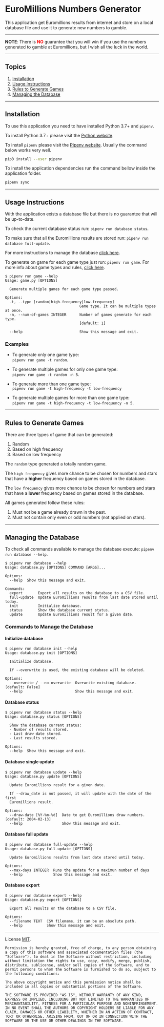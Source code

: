 # EuroMillions Numbers Generator

This application get Euromillions results from internet and store on a local database file and use it to generate new numbers to gamble.

---

**NOTE**: There is <span style="color:red">**NO**</span> guarantee that you will win if you use the numbers generated to gamble at Euromillions, but I wish all the luck in the world.

---

## Topics

1. [Installation](#installation)
1. [Usage Instructions](#usage-instructions)
1. [Rules to Generate Games](#rules-to-generate-games)
1. [Managing the Database](#managing-the-database)

---

## Installation

To use this application you need to have installed Python 3.7+ and `pipenv`.

To install Python 3.7+ please visit the [Python website](https://www.python.org/).

To install `pipenv` please visit the [Pipenv website](https://pipenv-fork.readthedocs.io/en/latest/install.html#installing-pipenv). Usually the command below works very well.

```bash
pip3 install --user pipenv
```

To install the application dependencies run the command bellow inside the application folder.

```bash
pipenv sync
```

---

## Usage Instructions

With the application exists a database file but there is no guarantee that will be up-to-date.

To check the current database status run: `pipenv run database status`.

To make sure that all the Euromillions results are stored run: `pipenv run database full-update`.

For more instructions to manage the database [click here](#managing-the-database).

To generate on game for each game type just run: `pipenv run game`. For more info about game types and rules, [click here](#rules-to-generate-games).

```text
$ pipenv run game --help
Usage: game.py [OPTIONS]

  Generate multiple games for each game type passed.

Options:
  -t, --type [random|high-frequency|low-frequency]
                                  Game type. It can be multiple types at once.
  -n, --num-of-games INTEGER      Number of games generate for each type.
                                  [default: 1]

  --help                          Show this message and exit.
```

### Examples

- To generate only one game type:<br>
  `pipenv run game -t random`.

- To generate multiple games for only one game type:<br>
  `pipenv run game -t random -n 5`.

- To generate more than one game type:<br>
  `pipenv run game -t high-frequency -t low-frequency`

- To generate multiple games for more than one game type:<br>
  `pipenv run game -t high-frequency -t low-frequency -n 5`.

---

## Rules to Generate Games

There are three types of game that can be generated:

1. Random
1. Based on high frequency
1. Based on low frequency

The `random` type generated a totally random game.

The `high frequency` gives more chance to be chosen for numbers and stars that have a **higher** frequency based on games stored in the database.

The `low frequency` gives more chance to be chosen for numbers and stars that have a **lower** frequency based on games stored in the database.

All games generated follow these rules:

1. Must not be a game already drawn in the past.
1. Must not contain only even or odd numbers (not applied on stars).

---

## Managing the Database

To check all commands available to manage the database execute: `pipenv run database --help`.

```text
$ pipenv run database --help
Usage: database.py [OPTIONS] COMMAND [ARGS]...

Options:
  --help  Show this message and exit.

Commands:
  export       Export all results on the database to a CSV file.
  full-update  Update Euromillions results from last date stored until today.
  init         Initialize database.
  status       Show the database current status.
  update       Update Euromillions result for a given date.
```

### Commands to Manage the Database

#### Initialize database

```text
$ pipenv run database init --help
Usage: database.py init [OPTIONS]

  Initialize database.

  If --overwrite is used, the existing database will be deleted.

Options:
  --overwrite / --no-overwrite  Overwrite existing database.  [default: False]
  --help                        Show this message and exit.
```

#### Database status

```text
$ pipenv run database status --help
Usage: database.py status [OPTIONS]

  Show the database current status:
  - Number of results stored.
  - Last draw date stored.
  - Last results stored.

Options:
  --help  Show this message and exit.
```

#### Database single update

```text
$ pipenv run database update --help
Usage: database.py update [OPTIONS]

  Update Euromillions result for a given date.

  If --draw_date is not passed, it will update with the date of the first
  Euromillions result.

Options:
  --draw-date [%Y-%m-%d]  Date to get Euromillions draw numbers.  [default: 2004-02-13]
  --help                  Show this message and exit.
```

#### Database full update

```text
$ pipenv run database full-update --help
Usage: database.py full-update [OPTIONS]

  Update Euromillions results from last date stored until today.

Options:
  --max-days INTEGER  Runs the update for a maximun number of days
  --help              Show this message and exit.
```

#### Database export

```text
$ pipenv run database export --help
Usage: database.py export [OPTIONS]

  Export all results on the database to a CSV file.

Options:
  --filename TEXT  CSV filename, it can be an absolute path.
  --help           Show this message and exit.
```

---

License [MIT](https://opensource.org/licenses/MIT).

```text
Permission is hereby granted, free of charge, to any person obtaining a copy of this software and associated documentation files (the "Software"), to deal in the Software without restriction, including without limitation the rights to use, copy, modify, merge, publish, distribute, sublicense, and/or sell copies of the Software, and to permit persons to whom the Software is furnished to do so, subject to the following conditions:

The above copyright notice and this permission notice shall be included in all copies or substantial portions of the Software.

THE SOFTWARE IS PROVIDED "AS IS", WITHOUT WARRANTY OF ANY KIND, EXPRESS OR IMPLIED, INCLUDING BUT NOT LIMITED TO THE WARRANTIES OF MERCHANTABILITY, FITNESS FOR A PARTICULAR PURPOSE AND NONINFRINGEMENT. IN NO EVENT SHALL THE AUTHORS OR COPYRIGHT HOLDERS BE LIABLE FOR ANY CLAIM, DAMAGES OR OTHER LIABILITY, WHETHER IN AN ACTION OF CONTRACT, TORT OR OTHERWISE, ARISING FROM, OUT OF OR IN CONNECTION WITH THE SOFTWARE OR THE USE OR OTHER DEALINGS IN THE SOFTWARE.
```
